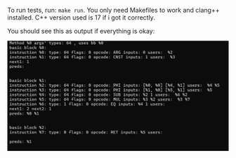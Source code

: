 To run tests, run: `make run`. You only need Makefiles to work and clang++ installed. C++ version used is 17 if i got it correctly.

You should see this as output if everything is okay:

![Expected result](expected.jpg)
